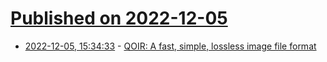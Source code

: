 # [Published on 2022-12-05](index.md)

* [2022-12-05, 15:34:33](https://news.ycombinator.com/item?id=33866935) - [QOIR: A fast, simple, lossless image file format](https://nigeltao.github.io/blog/2022/qoir.html)
